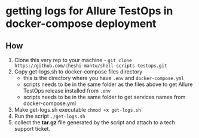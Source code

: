 # getting logs for Allure TestOps in docker-compose deployment

## How

1. Clone this very rep to your machine - `git clone https://github.com/cheshi-mantu/shell-scripts-testops.git`
2. Copy get-logs.sh to docker-compose files directory
   - this is the directory where you have `.env` and `docker-compose.yml`
   - scripts needs to be in the same folder as the files above to get Allure TestOps release installed from `.env`
   - scripts needs to be in the same folder to get services names from docker-compose.yml
3. Make get-logs.sh executable `chmod +x get-logs.sh`
4. Run the script `./get-logs.sh`
5. collect the **tar.gz** file generated by the script and attach to a tech support ticket.